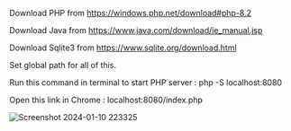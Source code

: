 Download PHP from https://windows.php.net/download#php-8.2

Download Java from https://www.java.com/download/ie_manual.jsp

Download Sqlite3 from https://www.sqlite.org/download.html

Set global path for all of this.

Run this command in terminal to start PHP server : php -S localhost:8080

Open this link in Chrome : localhost:8080/index.php

![Screenshot 2024-01-10 223325](https://github.com/deep-govindvira/Expense-Tracker/assets/126332769/75ba7c70-f0ab-4e6d-9b86-2d8262d488ba)
